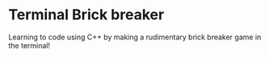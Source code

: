 # Terminal Brick breaker
Learning to code using C++ by making a rudimentary brick breaker game in the terminal!
